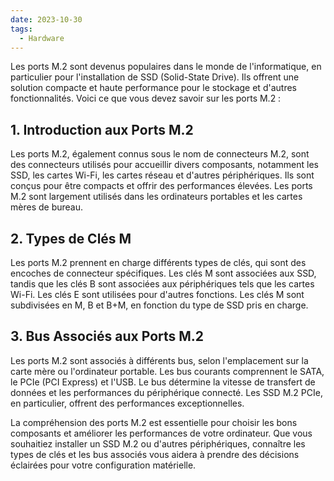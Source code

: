 ```yaml
---
date: 2023-10-30
tags:
  - Hardware
---
```


Les ports M.2 sont devenus populaires dans le monde de l'informatique, en particulier pour l'installation de SSD (Solid-State Drive). Ils offrent une solution compacte et haute performance pour le stockage et d'autres fonctionnalités. Voici ce que vous devez savoir sur les ports M.2 :

## **1. Introduction aux Ports M.2**

Les ports M.2, également connus sous le nom de connecteurs M.2, sont des connecteurs utilisés pour accueillir divers composants, notamment les SSD, les cartes Wi-Fi, les cartes réseau et d'autres périphériques. Ils sont conçus pour être compacts et offrir des performances élevées. Les ports M.2 sont largement utilisés dans les ordinateurs portables et les cartes mères de bureau.

## **2. Types de Clés M**

Les ports M.2 prennent en charge différents types de clés, qui sont des encoches de connecteur spécifiques. Les clés M sont associées aux SSD, tandis que les clés B sont associées aux périphériques tels que les cartes Wi-Fi. Les clés E sont utilisées pour d'autres fonctions. Les clés M sont subdivisées en M, B et B+M, en fonction du type de SSD pris en charge.

## **3. Bus Associés aux Ports M.2**

Les ports M.2 sont associés à différents bus, selon l'emplacement sur la carte mère ou l'ordinateur portable. Les bus courants comprennent le SATA, le PCIe (PCI Express) et l'USB. Le bus détermine la vitesse de transfert de données et les performances du périphérique connecté. Les SSD M.2 PCIe, en particulier, offrent des performances exceptionnelles.

La compréhension des ports M.2 est essentielle pour choisir les bons composants et améliorer les performances de votre ordinateur. Que vous souhaitiez installer un SSD M.2 ou d'autres périphériques, connaître les types de clés et les bus associés vous aidera à prendre des décisions éclairées pour votre configuration matérielle.
